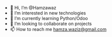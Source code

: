 - 👋 Hi, I’m @Hamzawaz
- 👀 I’m interested in new technologies
- 🌱 I’m currently learning Python/Odoo
- 💞️ I’m looking to collaborate on projects
- 📫 How to reach me hamza.waziz@gmail.com

<!---
Hamzawaz/Hamzawaz is a ✨ special ✨ repository because its `README.md` (this file) appears on your GitHub profile.
You can click the Preview link to take a look at your changes.
--->
